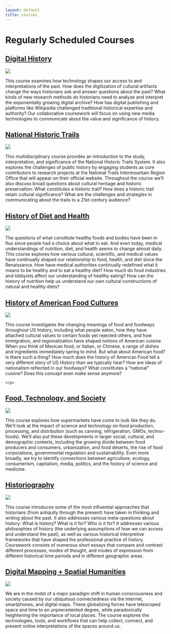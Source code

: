 ```yaml
---
layout: default
title: courses
---
```


# Regularly Scheduled Courses

<div class="row course">

<div class="col-12">
  <h2 class="course-title"><a href="digital-history">Digital History</a></h2>
</div>

<div class="col-4">
  <img class="course-poster" src="images/digital-history-sm.jpg">
</div>

  <div class="col-8">
    <p class="course-desc">This course examines how technology shapes our access to and interpretations of the past. How does the digitization of cultural artifacts change the ways historians ask and answer questions about the past? What kinds of new research methods do historians need to analyze and interpret the exponentially growing digital archive? How has digital publishing and platforms like Wikipedia challenged traditional historical expertise and authority? Our collaborative coursework will focus on using new media technologies to communicate about the value and significance of history.</p>
  </div>

</div>



<div class="row course">
<div class="col-12">
  <h2 class="course-title"><a href="trails">National Historic Trails</a></h2>
</div>

<div class="col-4">
  <img class="course-poster" src="images/trails-sm.jpg">
</div>

  <div class="col-8">
    <p class="course-desc">This multidisciplinary course provides an introduction to the study, interpretation, and significance of the National Historic Trails System. It also explores the challenges of public history by engaging students as core contributors to research projects at the National Trails Intermountain Region Office that will appear on their official website. Throughout the course we’ll also discuss broad questions about cultural heritage and historic preservation: What constitutes a historic trail? How does a historic trail retain cultural significance? What are the challenges and strategies in communicating about the trails to a 21st-century audience?</p>
  </div>

</div>



<div class="row course">
<div class="col-12">
  <h2 class="course-title"><a href="food-diet-health">History of Diet and Health</a></h2>
</div>

<div class="col-4">
  <img class="course-poster" src="images/diet-health-sm.jpg">
</div>

  <div class="col-8">
    <p class="course-desc">
     The questions of what constitute healthy foods and bodies have been in flux since people had a choice about what to eat. And even today, medical understandings of nutrition, diet, and health seems to change almost daily. This course explores how various cultural, scientific, and medical values have continually shaped our relationship to food, health, and diet since the Renaissance. How have medical authorities continually redefined what it means to be healthy and to eat a healthy diet?  How much do food industries and lobbyists affect our understanding of healthy eating? How can the history of nutrition help us understand our own cultural constructions of natural and healthy diets?
    </p>
  </div>

</div>


<div class="row course">
<div class="col-12">
  <h2 class="course-title"><a href="american-food">History of American Food Cultures</a></h2>
</div>

<div class="col-4">
  <img class="course-poster" src="images/american-food-sm.jpg">
</div>

  <div class="col-8">
    <p class="course-desc">
This course investigates the changing meanings of food and foodways throughout US history, including what people eaten, how they have attached cultural values to certain foods yet rejected others, and how immigration, and regionalization have shaped notions of American cuisine. When you think of Mexican food, or Italian, or Chinese, a range of dishes and ingredients immediately spring to mind. But what about American food? Is there such a thing? How much does the history of American Food tell a very different story of US History than we typically hear? How are ideas of nationalism reflected in our foodways? What constitutes a “national” cuisine? Does this concept even make sense anymore?

    </p>
  </div>

</div>


<div class="row course">
<div class="col-12">
  <h2 class="course-title"><a href="food-technology-society">Food, Technology, and Society</a></h2>
</div>

<div class="col-4">
  <img class="course-poster" src="images/food-tech-society-sm.jpg">
</div>

<div class="col-8">
  <p class="course-desc">
    This course explores how supermarkets have come to look like they do. We’ll look at the impact of science and technology on food production, processing, and distribution (such as canning, refrigeration, GMOs, techno-foods). We’ll also put these developments in larger social, cultural, and demographic contexts, including the growing divide between food producers and consumers, urbanization, and food deserts, the rise of food corporations, governmental regulation and sustainability. Even more broadly, we try to identify connections between agriculture, ecology, consumerism, capitalism, media, politics, and the history of science and medicine.
  </p>
</div>

</div>



<div class="row course">
<div class="col-12">
  <h2 class="course-title"><a href="historiography">Historiography</a></h2>
</div>


<div class="col-4">
  <img class="course-poster" src="images/historiography-sm.jpg">
</div>

<div class="col-8">
  <p class="course-desc">
    This course introduces some of the most influential approaches that historians (from antiquity through the present) have taken in thinking and writing about the past. It also addresses various meta-questions about history: What is history? What is it for? Who is it for? It addresses various philosophies of history (the underlying assumptions of how we can access and understand the past), as well as various historical interpretive frameworks that have shaped the professional practice of history. Coursework consists of numerous short essays that compare and contrast different processes, modes of thought, and modes of expression from different historical time periods and in different geographic areas.
  </p>
</div>

</div>


<div class="row course">
<div class="col-12">
  <h2 class="course-title"><a href="digital-mapping">Digital Mapping + Spatial Humanities</a></h2>
</div>


<div class="col-4">
  <img class="course-poster" src="images/digital-mapping-humanities-sm.jpg">
</div>

<div class="col-8">
  <p class="course-desc">
  We are in the midst of a major paradigm shift in human consciousness and society caused by our ubiquitous connectedness via the internet, smartphones, and digital maps. These globalizing forces have telescoped space and time to an unprecedented degree, while paradoxically heightening the importance of local places. The course explores the technologies, tools, and workflows that can help collect, connect, and present online interpretations of the spaces around us.
  </p>
</div>

</div>
